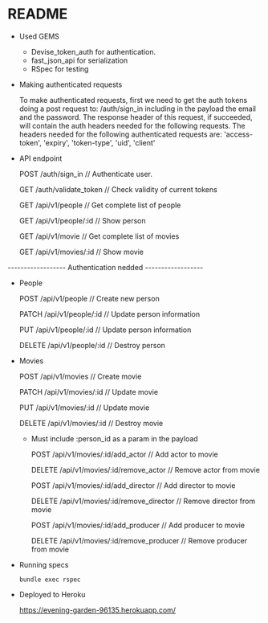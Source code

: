 # README

* Used GEMS
  * Devise_token_auth for authentication.
  * fast_json_api for serialization
  * RSpec for testing

* Making authenticated requests

  To make authenticated requests, first we need to get the auth tokens doing a post request to: /auth/sign_in
  including in the payload the email and the password.
  The response header of this request, if succeeded, will contain the auth headers needed for the following requests.
  The headers needed for the following authenticated requests are: 'access-token', 'expiry', 'token-type', 'uid', 'client'

* API endpoint

  POST /auth/sign_in // Authenticate user.

  GET	/auth/validate_token // Check validity of current tokens

  GET	/api/v1/people // Get complete list of people

  GET	/api/v1/people/:id // Show person

  GET	/api/v1/movie // Get complete list of movies

  GET	/api/v1/movies/:id // Show movie

------------------ Authentication nedded ------------------

- People

  POST /api/v1/people // Create new person

  PATCH	/api/v1/people/:id // Update person information

  PUT	/api/v1/people/:id // Update person information

  DELETE /api/v1/people/:id // Destroy person

- Movies

  POST /api/v1/movies // Create movie

  PATCH	/api/v1/movies/:id // Update movie

  PUT	/api/v1/movies/:id // Update movie

  DELETE	/api/v1/movies/:id // Destroy movie

  * Must include :person_id as a param in the payload

    POST /api/v1/movies/:id/add_actor // Add actor to movie

    DELETE /api/v1/movies/:id/remove_actor // Remove actor from movie

    POST /api/v1/movies/:id/add_director // Add director to movie

    DELETE	/api/v1/movies/:id/remove_director // Remove director from movie

    POST	/api/v1/movies/:id/add_producer // Add producer to movie

    DELETE /api/v1/movies/:id/remove_producer // Remove producer from movie

* Running specs

  `bundle exec rspec`

* Deployed to Heroku

  https://evening-garden-96135.herokuapp.com/
